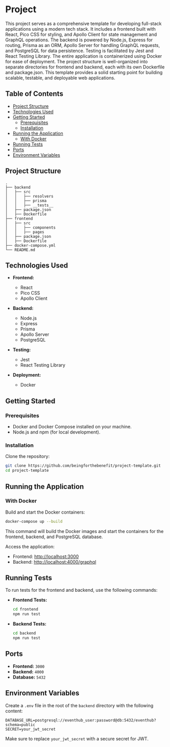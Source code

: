 # Project

This project serves as a comprehensive template for developing full-stack applications using a modern tech stack. It includes a frontend built with React, Pico CSS for styling, and Apollo Client for state management and GraphQL operations. The backend is powered by Node.js, Express for routing, Prisma as an ORM, Apollo Server for handling GraphQL requests, and PostgreSQL for data persistence. Testing is facilitated by Jest and React Testing Library. The entire application is containerized using Docker for ease of deployment. The project structure is well-organized into separate directories for frontend and backend, each with its own Dockerfile and package.json. This template provides a solid starting point for building scalable, testable, and deployable web applications.

## Table of Contents

- [Project Structure](#project-structure)
- [Technologies Used](#technologies-used)
- [Getting Started](#getting-started)
  - [Prerequisites](#prerequisites)
  - [Installation](#installation)
- [Running the Application](#running-the-application)
  - [With Docker](#with-docker)
- [Running Tests](#running-tests)
- [Ports](#ports)
- [Environment Variables](#environment-variables)

## Project Structure

```
.
├── backend
│   ├── src
│   │   ├── resolvers
│   │   ├── prisma
│   │   ├── __tests__
│   ├── package.json
│   ├── Dockerfile
├── frontend
│   ├── src
│   │   ├── components
│   │   ├── pages
│   ├── package.json
│   ├── Dockerfile
├── docker-compose.yml
└── README.md
```

## Technologies Used

- **Frontend:**
  - React
  - Pico CSS
  - Apollo Client

- **Backend:**
  - Node.js
  - Express
  - Prisma
  - Apollo Server
  - PostgreSQL

- **Testing:**
  - Jest
  - React Testing Library

- **Deployment:**
  - Docker

## Getting Started

### Prerequisites

- Docker and Docker Compose installed on your machine.
- Node.js and npm (for local development).

### Installation

Clone the repository:

```bash
git clone https://github.com/beingforthebenefit/project-template.git
cd project-template
```

## Running the Application

### With Docker

Build and start the Docker containers:

```bash
docker-compose up --build
```

This command will build the Docker images and start the containers for the frontend, backend, and PostgreSQL database.

Access the application:

- Frontend: [http://localhost:3000](http://localhost:3000)
- Backend: [http://localhost:4000/graphql](http://localhost:4000/graphql)

## Running Tests

To run tests for the frontend and backend, use the following commands:

- **Frontend Tests:**
  ```bash
  cd frontend
  npm run test
  ```

- **Backend Tests:**
  ```bash
  cd backend
  npm run test
  ```

## Ports

- **Frontend:** `3000`
- **Backend:** `4000`
- **Database:** `5432`

## Environment Variables

Create a `.env` file in the root of the `backend` directory with the following content:

```env
DATABASE_URL=postgresql://eventhub_user:password@db:5432/eventhub?schema=public
SECRET=your_jwt_secret
```

Make sure to replace `your_jwt_secret` with a secure secret for JWT.
